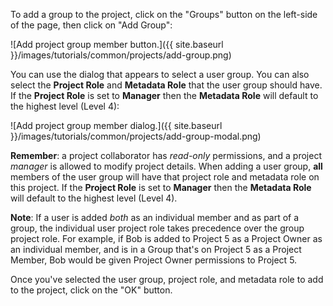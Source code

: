 To add a group to the project, click on the "Groups" button on the left-side of the page, then click on "Add Group":

![Add project group member button.]({{ site.baseurl }}/images/tutorials/common/projects/add-group.png)

You can use the dialog that appears to select a user group. You can also select the **Project Role** and **Metadata Role** that the user group should have. If the **Project Role** is set to **Manager** then the **Metadata Role** will default to the highest level (Level 4):

![Add project group member dialog.]({{ site.baseurl }}/images/tutorials/common/projects/add-group-modal.png)

**Remember**: a project collaborator has *read-only* permissions, and a project *manager* is allowed to modify project details. When adding a user group, **all** members of the user group will have that project role and metadata role on this project. If the **Project Role** is set to **Manager** then the **Metadata Role** will default to the highest level (Level 4).

**Note**: If a user is added *both* as an individual member and as part of a group, the individual user project role takes precedence over the group project role. For example, if Bob is added to Project 5 as a Project Owner as an individual member, and is in a Group that's on Project 5 as a Project Member, Bob would be given Project Owner permissions to Project 5.

Once you've selected the user group, project role, and metadata role to add to the project, click on the "OK" button.
